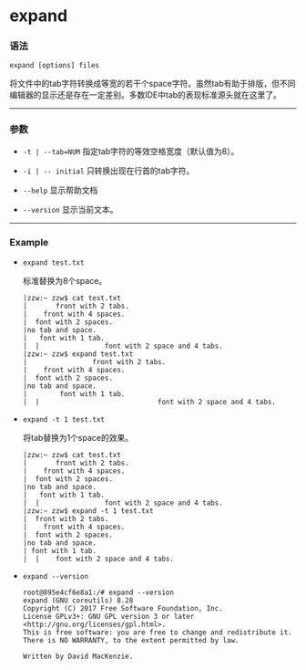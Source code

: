 expand
====

### 语法

`expand [options] files`

将文件中的tab字符转换成等宽的若干个space字符。虽然tab有助于排版，但不同编辑器的显示还是存在一定差别。多数IDE中tab的表现标准源头就在这里了。

***

### 参数

* `-t | --tab=NUM` 指定tab字符的等效空格宽度（默认值为8）。

* `-i | -- initial` 只转换出现在行首的tab字符。

* `--help` 显示帮助文档

* `--version` 显示当前文本。

***

### Example

* `expand test.txt`

    标准替换为8个space。

    ```
    |zzw:~ zzw$ cat test.txt
    |		front with 2 tabs.
    |    front with 4 spaces.
    |  font with 2 spaces.
    |no tab and space.
    |	font with 1 tab.
    |  |				font with 2 space and 4 tabs.
    |zzw:~ zzw$ expand test.txt
    |                front with 2 tabs.
    |    front with 4 spaces.
    |  font with 2 spaces.
    |no tab and space.
    |        font with 1 tab.
    |  |                             font with 2 space and 4 tabs.
    ```

* `expand -t 1 test.txt`

    将tab替换为1个space的效果。

    ```
    |zzw:~ zzw$ cat test.txt
    |		front with 2 tabs.
    |    front with 4 spaces.
    |  font with 2 spaces.
    |no tab and space.
    |	font with 1 tab.
    |  |				font with 2 space and 4 tabs.
    |zzw:~ zzw$ expand -t 1 test.txt
    |  front with 2 tabs.
    |    front with 4 spaces.
    |  font with 2 spaces.
    |no tab and space.
    | font with 1 tab.
    |  |    font with 2 space and 4 tabs.
    ```

* `expand --version`

    ```
    root@895e4cf6e8a1:/# expand --version
    expand (GNU coreutils) 8.28
    Copyright (C) 2017 Free Software Foundation, Inc.
    License GPLv3+: GNU GPL version 3 or later <http://gnu.org/licenses/gpl.html>.
    This is free software: you are free to change and redistribute it.
    There is NO WARRANTY, to the extent permitted by law.

    Written by David MacKenzie.
    ```
